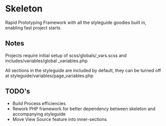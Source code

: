 # Skeleton

Rapid Prototyping Framework with all the styleguide goodies built in, enabling fast project starts.

## Notes

Projects require initial setup of scss/globals/_vars.scss and includes/variables/global _variables.php

All sections in the styleguide are included by default, they can be turned off at styleguide/variables/page_variables.php

## TODO's

* Build Process efficiencies
* Rework PHP framework for better dependency between skeleton and accompanying styleguide
* Move View Source feature into inner-sections
